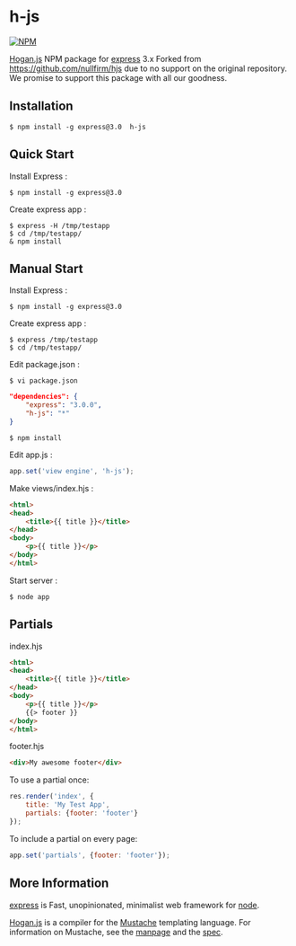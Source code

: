 h-js
=====

[![NPM](https://nodei.co/npm/h-js.png?downloads=true&stars=true&time=1)](https://nodei.co/npm/h-js/)

[Hogan.js](http://twitter.github.com/hogan.js/) NPM package for [express](http://expressjs.com/) 3.x
Forked from https://github.com/nullfirm/hjs due to no support on the original repository. We promise to
support this package with all our goodness.

## Installation

    $ npm install -g express@3.0  h-js

## Quick Start

 Install Express :

    $ npm install -g express@3.0

 Create express app :

    $ express -H /tmp/testapp
    $ cd /tmp/testapp/
    & npm install

## Manual Start

 Install Express :

    $ npm install -g express@3.0

 Create express app :

    $ express /tmp/testapp
    $ cd /tmp/testapp/

 Edit package.json :

    $ vi package.json

```json
"dependencies": {
    "express": "3.0.0",
    "h-js": "*"
}
```

    $ npm install

 Edit app.js :

```js
app.set('view engine', 'h-js');
```

 Make views/index.hjs :

```html
<html>
<head>
    <title>{{ title }}</title>
</head>
<body>
    <p>{{ title }}</p>
</body>
</html>
```

 Start server :

    $ node app

## Partials
index.hjs
```html
<html>
<head>
    <title>{{ title }}</title>
</head>
<body>
    <p>{{ title }}</p>
    {{> footer }}
</body>
</html>
```
footer.hjs
```html
<div>My awesome footer</div>
```
To use a partial once:
```js
res.render('index', {
    title: 'My Test App',
    partials: {footer: 'footer'}
});
```
To include a partial on every page:
```js
app.set('partials', {footer: 'footer'});
```

## More Information
 [express](http://expressjs.com/) is Fast, unopinionated, minimalist web framework for [node](http://nodejs.org).

 [Hogan.js](http://twitter.github.com/hogan.js/) is a compiler for the
[Mustache](http://mustache.github.com/) templating language. For information
on Mustache, see the [manpage](http://mustache.github.com/mustache.5.html) and
the [spec](https://github.com/mustache/spec).
